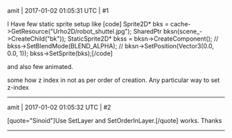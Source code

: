 amit | 2017-01-02 01:05:31 UTC | #1

I Have few static sprite setup like
[code]     Sprite2D* bks = cache->GetResource<Sprite2D>("Urho2D/robot_shuttel.jpg");
    SharedPtr<Node> bksn(scene_->CreateChild("bk"));
    StaticSprite2D* bkss = bksn->CreateComponent<StaticSprite2D>();
//    bkss->SetBlendMode(BLEND_ALPHA);
//    bksn->SetPosition(Vector3(0.0, 0.0, 1));
    bkss->SetSprite(bks);[/code]

and also few animated.

some how z index in not as per order of creation. Any particular way to set z-index

-------------------------

amit | 2017-01-02 01:05:32 UTC | #2

[quote="Sinoid"]Use SetLayer and SetOrderInLayer.[/quote]
works. Thanks

-------------------------

